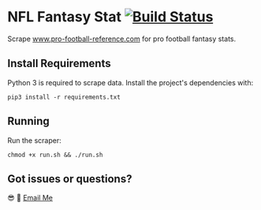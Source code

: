 # NFL Fantasy Stat [![Build Status](https://travis-ci.org/0xnu/nfl-fantasy.svg?branch=master)](https://travis-ci.org/0xnu/nfl-fantasy)

Scrape www.pro-football-reference.com for pro football fantasy stats.

## Install Requirements

Python 3 is required to scrape data. Install the project's dependencies with:

```shell
pip3 install -r requirements.txt
```

## Running

Run the scraper:

```shell
chmod +x run.sh && ./run.sh
```

## Got issues or questions?

:sunglasses: :wave: [Email Me](mailto:oketunjifinbarrs@gmail.com)
